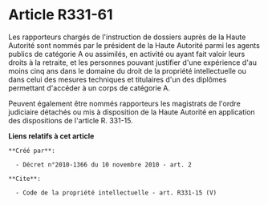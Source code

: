 # Article R331-61

Les rapporteurs chargés de l'instruction de dossiers auprès de la Haute Autorité sont nommés par le président de la Haute
Autorité parmi les agents publics de catégorie A ou assimilés, en activité ou ayant fait valoir leurs droits à la retraite,
et les personnes pouvant justifier d'une expérience d'au moins cinq ans dans le domaine du droit de la propriété
intellectuelle ou dans celui des mesures techniques et titulaires d'un des diplômes permettant d'accéder à un corps de
catégorie A. 

Peuvent également être nommés rapporteurs les magistrats de l'ordre judiciaire détachés ou mis à disposition de la Haute
Autorité en application des dispositions de l'article R. 331-15.

**Liens relatifs à cet article**

	**Créé par**:

	  - Décret n°2010-1366 du 10 novembre 2010 - art. 2

	**Cite**:

	  - Code de la propriété intellectuelle - art. R331-15 (V)

